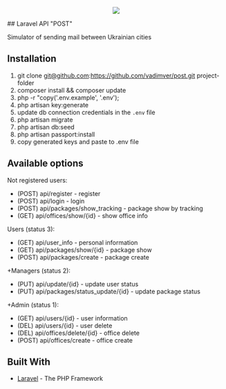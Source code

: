 <p align="center"><img src="https://laravel.com/assets/img/components/logo-laravel.svg"></p>
##  Laravel API "POST"

Simulator of sending mail between Ukrainian cities

##  Installation

1.  git clone git@github.com:https://github.com/vadimver/post.git project-folder
2.  composer install && composer update
3.  php -r "copy('.env.example', '.env');
4.  php artisan key:generate
5.  update db connection credentials in the `.env` file
6.  php artisan migrate
7.  php artisan db:seed
8.  php artisan passport:install
9.  copy generated keys and paste to .env file

##  Available options

Not registered users:
* (POST) api/register - register
* (POST) api/login - login
* (POST) api/packages/show_tracking - package show by tracking
* (GET)  api/offices/show/{id} - show office info

Users (status 3):
* (GET) api/user_info - personal information
* (GET) api/packages/show/{id} - package show
* (POST) api/packages/create - package create

+Managers (status 2):
* (PUT) api/update/{id} - update user status
* (PUT) api/packages/status_update/{id} - update package status

+Admin (status 1):
* (GET) api/users/{id} - user information
* (DEL) api/users/{id} - user delete
* (DEL) api/offices/delete/{id} - office delete
* (POST) api/offices/create - office create

## Built With

* [Laravel](https://laravel.com/) - The PHP Framework
